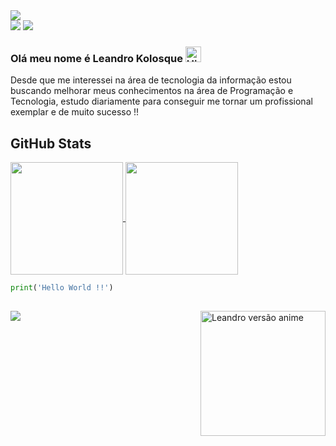 <img src=https://github.com/user-attachments/assets/3a39aaea-a45c-4ea4-8b9c-1b2d305f70f4 />
<div>
  <a href = "mailto:leandro.wingerth@gmail.com"><img src="https://img.shields.io/badge/Gmail-D14836?style=for-the-badge&logo=gmail&logoColor=white" target="_blank"></a>
  <a href="https://www.linkedin.com/in/leandro-kolosque-4484592b8/" target="_blank"><img src="https://img.shields.io/badge/-LinkedIn-%230077B5?style=for-the-badge&logo=linkedin&logoColor=white" target="_blank"></a>  
</div>

### Olá meu nome é Leandro Kolosque <img alt="Hi" height="25" src="https://media.tenor.com/SNL9_xhZl9oAAAAi/waving-hand-joypixels.gif" alt="Hi">
Desde que me interessei na área de tecnologia da informação estou buscando melhorar meus conhecimentos na área de Programação e Tecnologia, estudo diariamente para conseguir me tornar um profissional exemplar e de muito sucesso !!

<h2>GitHub Stats</h2>
<a href="https://github.com/anuraghazra/github-readme-stats">
  <img height=180 align="center" src="https://github-readme-stats.vercel.app/api?username=Leandro-Kolosque&theme=shadow_red&rank_icon=github" />
</a>
<a href="https://github.com/anuraghazra/convoychat">
  <img height=180 align="center" src="https://github-readme-stats.vercel.app/api/top-langs?username=Leandro-Kolosque&layout=compact&langs_count=8&card_width=300&theme=shadow_red" />
</a>

~~~python
print('Hello World !!')
~~~

<h2></h2>
<img align="right" alt="Leandro versão anime" height="200" width="200" src="https://media.discordapp.net/attachments/674057114506756102/1213582974541635594/Foto02-removebg-preview.png?ex=66fb0938&is=66f9b7b8&hm=d004627c8476a3b394a98d50c2580027b0deef8feff89364ba504a032e3ed36d&=&format=webp&quality=lossless&width=592&height=657">

<img src="https://github-readme-streak-stats.herokuapp.com?user=Leandro-Kolosque&dates=444444FA&border=990000FA&background=99000000&ring=990000FA&currStreakNum=990000FA&sideNums=990000FA&currStreakLabel=444444FA&stroke=990000FA&sideLabels=444444FA&excludeDaysLabel=990000FA"/></a>



